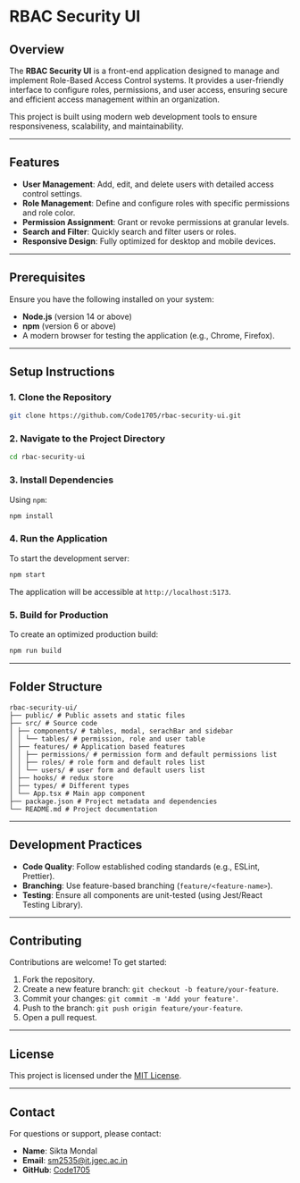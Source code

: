 # RBAC Security UI

## Overview

The **RBAC Security UI** is a front-end application designed to manage and implement Role-Based Access Control systems. It provides a user-friendly interface to configure roles, permissions, and user access, ensuring secure and efficient access management within an organization.

This project is built using modern web development tools to ensure responsiveness, scalability, and maintainability.

---

## Features

- **User Management**: Add, edit, and delete users with detailed access control settings.
- **Role Management**: Define and configure roles with specific permissions and role color.
- **Permission Assignment**: Grant or revoke permissions at granular levels.
- **Search and Filter**: Quickly search and filter users or roles.
- **Responsive Design**: Fully optimized for desktop and mobile devices.

---

## Prerequisites

Ensure you have the following installed on your system:

- **Node.js** (version 14 or above)
- **npm** (version 6 or above)
- A modern browser for testing the application (e.g., Chrome, Firefox).

---

## Setup Instructions

### 1. Clone the Repository

```bash
git clone https://github.com/Code1705/rbac-security-ui.git
```

### 2. Navigate to the Project Directory

```bash
cd rbac-security-ui
```

### 3. Install Dependencies

Using `npm`:

```bash
npm install
```

### 4. Run the Application

To start the development server:

```bash
npm start
```

The application will be accessible at `http://localhost:5173`.

### 5. Build for Production

To create an optimized production build:

```bash
npm run build
```

---

## Folder Structure

```plaintext
rbac-security-ui/
├── public/ # Public assets and static files
├── src/ # Source code
│ ├── components/ # tables, modal, serachBar and sidebar
│ │ └── tables/ # permission, role and user table
│ ├── features/ # Application based features
│ │ ├── permissions/ # permission form and default permissions list
│ │ ├── roles/ # role form and default roles list
│ │ └── users/ # user form and default users list
│ ├── hooks/ # redux store
│ ├── types/ # Different types
│ └── App.tsx # Main app component
├── package.json # Project metadata and dependencies
└── README.md # Project documentation
```

---

## Development Practices

- **Code Quality**: Follow established coding standards (e.g., ESLint, Prettier).
- **Branching**: Use feature-based branching (`feature/<feature-name>`).
- **Testing**: Ensure all components are unit-tested (using Jest/React Testing Library).

---

## Contributing

Contributions are welcome! To get started:

1. Fork the repository.
2. Create a new feature branch: `git checkout -b feature/your-feature`.
3. Commit your changes: `git commit -m 'Add your feature'`.
4. Push to the branch: `git push origin feature/your-feature`.
5. Open a pull request.

---

## License

This project is licensed under the [MIT License](LICENSE).

---

## Contact

For questions or support, please contact:

- **Name**: Sikta Mondal
- **Email**: sm2535@it.jgec.ac.in
- **GitHub**: [Code1705](https://github.com/Code1705)

